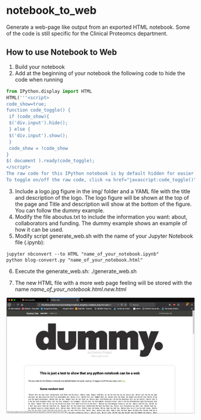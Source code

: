 # notebook_to_web
Generate a web-page like output from an exported HTML notebook. Some of the code is still specific for the Clinical Proteomcs department.

How to use Notebook to Web
---------------------------

1. Build your notebook
2. Add at the beginning of your notebook the following code to hide the code when running

```python
from IPython.display import HTML
HTML('''<script>
code_show=true; 
function code_toggle() {
 if (code_show){
 $('div.input').hide();
 } else {
 $('div.input').show();
 }
 code_show = !code_show
} 
$( document ).ready(code_toggle);
</script>
The raw code for this IPython notebook is by default hidden for easier reading.
To toggle on/off the raw code, click <a href="javascript:code_toggle()">here</a>.''')
```
3. Include a logo.jpg figure in the img/ folder and a YAML file with the title and description of the logo.
The logo figure will be shown at the top of the page and Title and description will show at the bottom of the figure. You can follow the dummy example.
4. Modify the file aboutus.txt to include the information you want: about, collaborators and funding. The dummy example shows an example of how it can be used.
5. Modify script generate_web.sh with the name of your Jupyter Notebook file (.ipynb):
```shell
jupyter nbconvert --to HTML "name_of_your_notebook.ipynb" 
python blog-convert.py "name_of_your_notebook.html"
```
6. Execute the generate_web.sh:
./generate_web.sh

7. The new HTML file with a more web page feeling will be stored with the name *name_of_your_notebook.html.new.html*

![dummy](./src/dummy_web.png)
